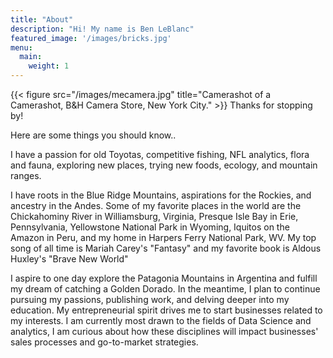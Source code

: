 ```yaml
---
title: "About"
description: "Hi! My name is Ben LeBlanc"
featured_image: '/images/bricks.jpg'
menu:
  main:
    weight: 1
---
```

{{< figure src="/images/mecamera.jpg" title="Camerashot of a Camerashot, B&H Camera Store, New York City." >}}
Thanks for stopping by! 

Here are some things you should know..

I have a passion for old Toyotas, competitive fishing, NFL analytics, flora and fauna, exploring new places, trying new foods, ecology, and mountain ranges. 

I have roots in the Blue Ridge Mountains, aspirations for the Rockies, and ancestry in the Andes. Some of my favorite places in the world are the Chickahominy River in Williamsburg, Virginia, Presque Isle Bay in Erie, Pennsylvania, Yellowstone National Park in Wyoming, Iquitos on the Amazon in Peru, and my home in Harpers Ferry National Park, WV. My top song of all time is Mariah Carey's "Fantasy" and my favorite book is Aldous Huxley's "Brave New World"

I aspire to one day explore the Patagonia Mountains in Argentina and fulfill my dream of catching a Golden Dorado. In the meantime, I plan to continue pursuing my passions, publishing work, and delving deeper into my education. My entrepreneurial spirit drives me to start businesses related to my interests. 
I am currently most drawn to the fields of Data Science and analytics, I am curious about how these disciplines will impact businesses' sales processes and go-to-market strategies.
